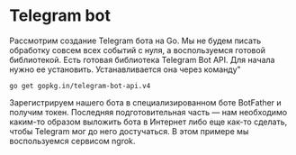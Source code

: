 # Telegram bot
Рассмотрим создание Telegram бота на Go. Мы не будем писать обработку совсем всех
событий с нуля, а воспользуемся готовой библиотекой. Есть готовая библиотека Telegram Bot API. Для
начала нужно ее установить. Устанавливается она через команду"

`go get gopkg.in/telegram-bot-api.v4`

Зарегистрируем нашего бота в специализированном боте BotFather и получим токен. Последняя подготовительная часть — нам необходимо
каким-то образом выложить бота в Интернет либо еще как-то сделать, чтобы Telegram мог до него достучаться. В этом
примере мы воспользуемся сервисом ngrok.


